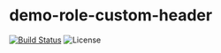 # demo-role-custom-header

[![Build Status](https://cloud.drone.io/api/badges/xoxys/ansible-later/status.svg)](https://cloud.drone.io/xoxys/ansible-later)
![License](https://img.shields.io/pypi/l/ansible-later)
